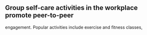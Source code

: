 ## Group self-care activities in the workplace promote peer-to-peer

engagement. Popular activities include exercise and ﬁtness classes,